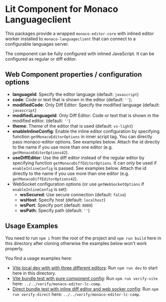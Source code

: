 # Lit Component for Monaco Languageclient

This packages provide a wrapped `monaco-editor-core` with inlined editor worker installed to `monaco-languageclient` that can connect to a configurable languages server.

The component can be fully configured with inlined JavaScript. It can be configured as regular or diff editor.

## Web Component properties / configuration options

* **languageId**: Specify the editor language (default: `javascript`)
* **code**: Code or text that is shown in the editor (default: `''`);
* **modifiedCode**: Only Diff Editor: Specify the modified language (default: `javascript`)
* **modifiedLanguageId**: Only Diff Editor: Code or text that is shown in the modified editor. (default: `''`)
* **theme**: Theme of the editor that is used (default: `vs-light`)
* **enableInlineConfig**: Enable the inline editor configuration by specifying function `getMonacoEditorOptions` in inner script tag. You can directly pass monaco-editor options. See examples below. Attach the id directly to the name if you use more than one editor (e.g. `getMonacoEditorOptions42`).
* **useDiffEditor**: Use the diff editor instead of the regular editor by specifying function `getMonacoDiffEditorOptions`. It can only be used if `enableInlineConfig` is passed. See examples below.  Attach the id directly to the name if you use more than one editor (e.g. `getMonacoDiffEditorOptions42`).
* WebSocket configuration options (or use `getWebSocketOptions` if `enableInlineConfig` is set):
  * **wsSecured**: Use secure connection (default: `false`)
  * **wsHost**: Specify host (default: `localhost`)
  * **wsPort**: Specify port (default: `8080`)
  * **wsPath**: Specify path (default: `''`)

## Usage Examples

You need to run `npm i` from the root of the project and `npm run build` here in this directory after cloning otherwise the examples below won't work properly.

You find a usage examples here:

* [Vite local dev with with three different editors](./index.html): Run `npm run dev` to start here in this directory.
* [Vite bundle test with pure component config](../../verify/monaco-editor-lc-comp/index.html): Run `npm run verify-vite` here: `../../verify/monaco-editor-lc-comp`.
* [Direct bundle test with inline diff editor and web socker config](../../verify/monaco-editor-comp/index.html): Run `npm run verify-direct` here: `../../verify/monaco-editor-lc-comp`.
